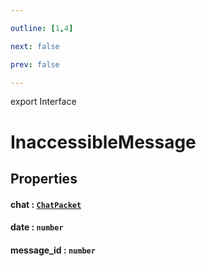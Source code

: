 ```yaml
---

outline: [1,4]

next: false

prev: false

---
```


export Interface
# InaccessibleMessage

## Properties

#### chat : [`ChatPacket`](./ChatPacket.md)

#### date : `number`

#### message_id : `number`

